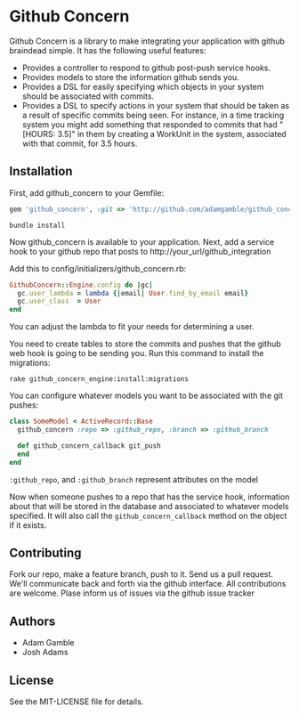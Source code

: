 # Github Concern

Github Concern is a library to make integrating your application with github
braindead simple.  It has the following useful features:

* Provides a controller to respond to github post-push service hooks.
* Provides models to store the information github sends you.
* Provides a DSL for easily specifying which objects in your system should be
  associated with commits.
* Provides a DSL to specify actions in your system that should be taken as a
  result of specific commits being seen.  For instance, in a time tracking
  system you might add something that responded to commits that had "\[HOURS:
  3.5\]" in them by creating a WorkUnit in the system, associated with that
  commit, for 3.5 hours.

## Installation

First, add github\_concern to your Gemfile:

```ruby
gem 'github_concern', :git => 'http://github.com/adamgamble/github_concern.git'
```

    bundle install

Now github\_concern is available to your application.  Next, add a service hook
to your github repo that posts to http://your\_url/github\_integration

Add this to config/initializers/github\_concern.rb:

```ruby
GithubConcern::Engine.config do |gc|
  gc.user_lambda = lambda {|email| User.find_by_email email}
  gc.user_class  = User
end
```

You can adjust the lambda to fit your needs for determining a user.

You need to create tables to store the commits and pushes that the github web
hook is going to be sending you.  Run this command to install the migrations:

    rake github_concern_engine:install:migrations

You can configure whatever models you want to be associated with the git pushes:

```ruby
class SomeModel < ActiveRecord::Base
  github_concern :repo => :github_repo, :branch => :github_branch

  def github_concern_callback git_push
  end
end
```

`:github_repo`, and `:github_branch` represent attributes on the model

Now when someone pushes to a repo that has the service hook, information about
that will be stored in the database and associated to whatever models specified.
It will also call the `github_concern_callback` method on the object if it
exists.

## Contributing

Fork our repo, make a feature branch, push to it.  Send us a pull request.
We'll communicate back and forth via the github interface.  All contributions
are welcome.  Plase inform us of issues via the github issue tracker

## Authors

* Adam Gamble
* Josh Adams

## License

See the MIT-LICENSE file for details.
